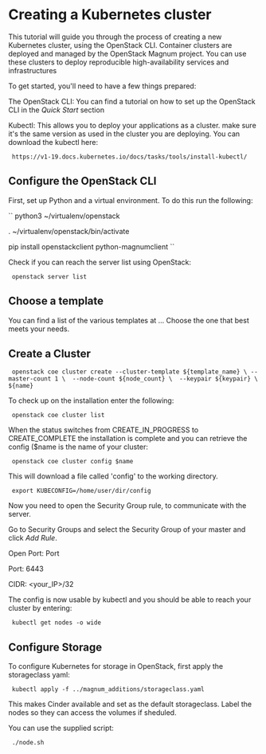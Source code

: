# Creating a Kubernetes cluster

This tutorial will guide you through the process of creating a new Kubernetes cluster, using the OpenStack CLI. Container clusters are deployed and managed by the OpenStack Magnum project. You can use these clusters to deploy reproducible high-availability services and infrastructures 

To get started, you'll need to have a few things prepared: 

The OpenStack CLI: You can find a tutorial on how to set up the OpenStack CLI in the *Quick Start* section

Kubectl: This allows you to deploy your applications as a cluster. make sure it's the same version as used in the cluster you are deploying. You can download the kubectl here: 

`` 
https://v1-19.docs.kubernetes.io/docs/tasks/tools/install-kubectl/ 
`` 

## Configure the OpenStack CLI 

First, set up Python and a virtual environment. To do this run the following: 

`` 
python3 ~/virtualenv/openstack 

. ~/virtualenv/openstack/bin/activate 

pip install openstackclient python-magnumclient 
`` 

Check if you can reach the server list using OpenStack: 

`` 
openstack server list 
`` 
## Choose a template

 You can find a list of the various templates at ... Choose the one that best meets your needs.

## Create a Cluster 

`` 
openstack coe cluster create --cluster-template ${template_name} \ --master-count 1 \ 
--node-count ${node_count} \ 
--keypair ${keypair} \ 
${name} 
`` 

To check up on the installation enter the following: 

`` 
openstack coe cluster list 
`` 

When the status switches from CREATE_IN_PROGRESS to CREATE_COMPLETE the installation is complete and you can retrieve the config ($name is the name of your cluster: 

`` 
openstack coe cluster config $name 
`` 

This will download a file called 'config' to the working directory. 

`` 
export KUBECONFIG=/home/user/dir/config 
`` 

Now you need to open the Security Group rule, to communicate with the server.  

Go to Security Groups and select the Security Group of your master and click *Add Rule*. 

Open Port: Port 

Port: 6443 

CIDR: <your_IP>/32 

The config is now usable by kubectl and you should be able to reach your cluster by entering: 

`` 
kubectl get nodes -o wide 
``
 
## Configure Storage 

To configure Kubernetes for storage in OpenStack, first apply the storageclass yaml: 

`` 
kubectl apply -f ../magnum_additions/storageclass.yaml 
`` 

This makes Cinder available and set as the default storageclass. Label the nodes so they can access the volumes if sheduled. 

You can use the supplied script: 

`` 
./node.sh 
`` 